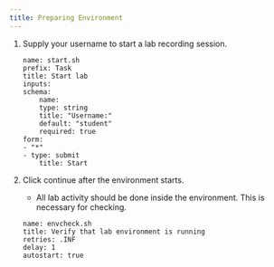 ```yaml
---
title: Preparing Environment
---
```


1. Supply your username to start a lab recording session.

    ```examiner:execute-test
    name: start.sh
    prefix: Task
    title: Start lab
    inputs:
    schema:
        name:
        type: string
        title: "Username:"
        default: "student"
        required: true
    form:
    - "*"
    - type: submit
        title: Start
    ```

2. Click continue after the environment starts.
   - All lab activity should be done inside the environment. This is necessary for checking.

    ```examiner:execute-test
    name: envcheck.sh
    title: Verify that lab environment is running
    retries: .INF
    delay: 1
    autostart: true
    ```
